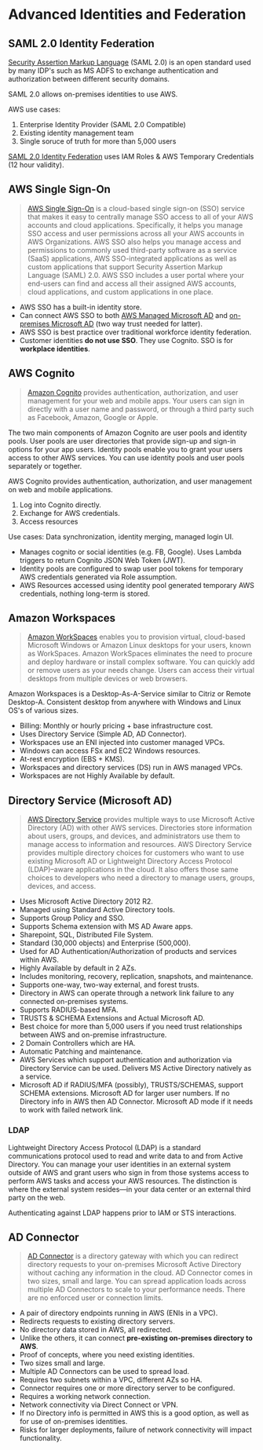 # Advanced Identities and Federation


## SAML 2.0 Identity Federation

[Security Assertion Markup Language](https://en.wikipedia.org/wiki/SAML_2.0) (SAML 2.0) is an open standard used by many IDP's such as MS ADFS to exchange authentication and authorization between different security domains.

SAML 2.0 allows on-premises identities to use AWS.

AWS use cases:
1. Enterprise Identity Provider (SAML 2.0 Compatible)
2. Existing identity management team
3. Single soruce of truth for more than 5,000 users

[SAML 2.0 Identity Federation](https://docs.aws.amazon.com/IAM/latest/UserGuide/id_roles_providers_saml.html) uses IAM Roles & AWS Temporary Credentials (12 hour validity).


## AWS Single Sign-On

> [AWS Single Sign-On](https://docs.aws.amazon.com/singlesignon/latest/userguide/what-is.html) is a cloud-based single sign-on (SSO) service that makes it easy to centrally manage SSO access to all of your AWS accounts and cloud applications. Specifically, it helps you manage SSO access and user permissions across all your AWS accounts in AWS Organizations. AWS SSO also helps you manage access and permissions to commonly used third-party software as a service (SaaS) applications, AWS SSO-integrated applications as well as custom applications that support Security Assertion Markup Language (SAML) 2.0. AWS SSO includes a user portal where your end-users can find and access all their assigned AWS accounts, cloud applications, and custom applications in one place.

* AWS SSO has a built-in identity store.
* Can connect AWS SSO to both [AWS Managed Microsoft AD](https://docs.aws.amazon.com/singlesignon/latest/userguide/connectawsad.html) and [on-premises Microsoft AD](https://docs.aws.amazon.com/singlesignon/latest/userguide/connectonpremad.html) (two way trust needed for latter).
* AWS SSO is best practice over traditional workforce identity federation.
* Customer identities **do not use SSO**. They use Cognito. SSO is for **workplace identities**.


## AWS Cognito

> [Amazon Cognito](https://docs.aws.amazon.com/cognito/latest/developerguide/what-is-amazon-cognito.html) provides authentication, authorization, and user management for your web and mobile apps. Your users can sign in directly with a user name and password, or through a third party such as Facebook, Amazon, Google or Apple.

The two main components of Amazon Cognito are user pools and identity pools. User pools are user directories that provide sign-up and sign-in options for your app users. Identity pools enable you to grant your users access to other AWS services. You can use identity pools and user pools separately or together.

AWS Cognito provides authentication, authorization, and user management on web and mobile applications.

1. Log into Cognito directly.
2. Exchange for AWS credentials.
3. Access resources

Use cases: Data synchronization, identity merging, managed login UI.

* Manages cognito or social identities (e.g. FB, Google). Uses Lambda triggers to return Cognito JSON Web Token (JWT).
* Identity pools are configured to swap user pool tokens for temporary AWS credentials generated via Role assumption.
* AWS Resources accessed using identity pool generated temporary AWS credentials, nothing long-term is stored.


## Amazon Workspaces

> [Amazon WorkSpaces](https://docs.aws.amazon.com/workspaces/latest/adminguide/amazon-workspaces.html) enables you to provision virtual, cloud-based Microsoft Windows or Amazon Linux desktops for your users, known as WorkSpaces. Amazon WorkSpaces eliminates the need to procure and deploy hardware or install complex software. You can quickly add or remove users as your needs change. Users can access their virtual desktops from multiple devices or web browsers.

Amazon Workspaces is a Desktop-As-A-Service similar to Citriz or Remote Desktop-A. Consistent desktop from anywhere with Windows and Linux OS's of various sizes.

* Billing: Monthly or hourly pricing + base infrastructure cost.
* Uses Directory Service (Simple AD, AD Connector).
* Workspaces use an ENI injected into customer managed VPCs.
* Windows can access FSx and EC2 Windows resources.
* At-rest encryption (EBS + KMS).
* Workspaces and directory services (DS) run in AWS managed VPCs.
* Workspaces are not Highly Available by default.


## Directory Service (Microsoft AD)

>[AWS Directory Service](https://docs.aws.amazon.com/directoryservice/latest/admin-guide/what_is.html) provides multiple ways to use Microsoft Active Directory (AD) with other AWS services. Directories store information about users, groups, and devices, and administrators use them to manage access to information and resources. AWS Directory Service provides multiple directory choices for customers who want to use existing Microsoft AD or Lightweight Directory Access Protocol (LDAP)–aware applications in the cloud. It also offers those same choices to developers who need a directory to manage users, groups, devices, and access.

* Uses Microsoft Active Directory 2012 R2.
* Managed using Standard Active Directory tools.
* Supports Group Policy and SSO.
* Supports Schema extension with MS AD Aware apps.
* Sharepoint, SQL, Distributed File System.
* Standard (30,000 objects) and Enterprise (500,000).
* Used for AD Authentication/Authorization of products and services within AWS.
* Highly Available by default in 2 AZs.
* Includes monitoring, recovery, replication, snapshots, and maintenance.
* Supports one-way, two-way external, and forest trusts.
* Directory in AWS can operate through a network link failure to any connected on-premises systems.
* Supports RADIUS-based MFA.
* TRUSTS & SCHEMA Extensions and Actual Microsoft AD.
* Best choice for more than 5,000 users if you need trust relationships between AWS and on-premise infrastructure.
* 2 Domain Controllers which are HA.
* Automatic Patching and maintenance.
* AWS Services which support authentication and authorization via Directory Service can be used. Delivers MS Active Directory natively as a service.
* Microsoft AD if RADIUS/MFA (possibly), TRUSTS/SCHEMAS, support SCHEMA extensions. Microsoft AD for larger user numbers. If no Directory info in AWS then AD Connector. Microsoft AD mode if it needs to work with failed network link.

### LDAP

Lightweight Directory Access Protocol (LDAP) is a standard communications protocol used to read and write data to and from Active Directory. You can manage your user identities in an external system outside of AWS and grant users who sign in from those systems access to perform AWS tasks and access your AWS resources. The distinction is where the external system resides—in your data center or an external third party on the web.

Authenticating against LDAP happens prior to IAM or STS interactions.


## AD Connector

>[AD Connector](https://docs.aws.amazon.com/directoryservice/latest/admin-guide/directory_ad_connector.html) is a directory gateway with which you can redirect directory requests to your on-premises Microsoft Active Directory without caching any information in the cloud. AD Connector comes in two sizes, small and large. You can spread application loads across multiple AD Connectors to scale to your performance needs. There are no enforced user or connection limits.

* A pair of directory endpoints running in AWS (ENIs in a VPC).
* Redirects requests to existing directory servers.
* No directory data stored in AWS, all redirected.
* Unlike the others, it can connect **pre-existing on-premises directory to AWS**.
* Proof of concepts, where you need existing identities.
* Two sizes small and large.
* Multiple AD Connectors can be used to spread load.
* Requires two subnets within a VPC, different AZs so HA.
* Connector requires one or more directory server to be configured.
* Requires a working network connection.
* Network connectivity via Direct Connect or VPN.
* If no Directory info is permitted in AWS this is a good option, as well as for use of on-premises identities.
* Risks for larger deployments, failure of network connectivity will impact functionality.

